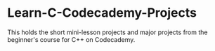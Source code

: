 # Learn-C-Codecademy-Projects
This holds the short mini-lesson projects and major projects from the beginner's course for C++ on Codecademy.
